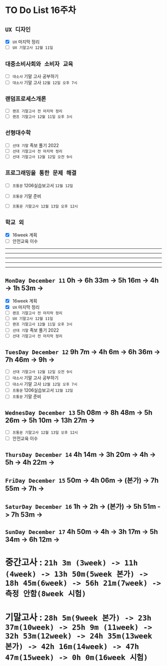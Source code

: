 # TO Do List 16주차

## `UX 디자인` 
- [x] `UX` 마지막 정리
- [ ] `UX 기말고사 12월 11일`

## `대중소비사회와 소비자 교육`
- [ ] `대소사` 기말 고사 공부하기 
- [ ] `대소사` 기말 고사 `12월 12일 오후 7시`

## `랜덤프로세스개론`
- [ ] `랜프 기말고사 전 마지막 정리`
- [ ] `랜프 기말고사 12월 11일 오후 3시`

## `선형대수학`
- [ ] `선대 기말` 족보 풀기 2022
- [ ] `선대 기말고사 전 마지막 정리`
- [ ] `선대 기말고사 12월 12일 오전 9시`

## `프로그래밍을 통한 문제 해결`
- [ ] `프통문` 1206실습보고서 `12월 12일`
- [ ] `프통문` 기말 준비
- [ ] `프통문 기말고사 12월 13일 오후 12시`


## `학교 외`
- [x] 16week 계획
- [ ] 안전교육 이수

---
---
---
---
---

## `MonDay December 11` 0h -> 6h 33m -> 5h 16m -> 4h -> 1h 53m ->
- [x] 16week 계획
- [x] `UX` 마지막 정리
- [ ] `랜프 기말고사 전 마지막 정리`
- [ ] `UX 기말고사 12월 11일`
- [ ] `랜프 기말고사 12월 11일 오후 3시`
- [ ] `선대 기말` 족보 풀기 2022
- [ ] `선대 기말고사 전 마지막 정리`

## `TuesDay December 12` 9h 7m -> 4h 6m -> 6h 36m -> 7h 46m -> 9h ->
- [ ] `선대 기말고사 12월 12일 오전 9시`
- [ ] `대소사` 기말 고사 공부하기 
- [ ] `대소사` 기말 고사 `12월 12일 오후 7시`
- [ ] `프통문` 1206실습보고서 `12월 12일`
- [ ] `프통문` 기말 준비

## `WednesDay December 13` 5h 08m -> 8h 48m -> 5h 26m -> 5h 10m -> 13h 27m ->
- [ ] `프통문 기말고사 12월 13일 오후 12시`
- [ ] 안전교육 이수

## `ThursDay December 14` 4h 14m -> 3h 20m -> 4h -> 5h -> 4h 22m ->


## `FriDay December 15` 50m -> 4h 06m -> (본가) -> 7h 55m -> 7h ->


## `SaturDay December 16` 1h -> 2h -> (본가) -> 5h 51m -> 7h 53m ->


## `SunDay December 17` 4h 50m -> 4h -> 3h 17m -> 5h 34m -> 6h 12m ->


# 중간고사 : `21h 3m (3week) -> 11h (4week) -> 13h 50m(5week 본가) -> 18h 45m(6week) -> 56h 21m(7week) -> 측정 안함(8week 시험)` 
# 기말고사 : `28h 5m(9week 본가) -> 23h 37m(10week) -> 25h 9m (11week) ->  32h 53m(12week) -> 24h 35m(13week 본가) -> 42h 16m(14week) -> 47h 47m(15week) -> 0h 0m(16week 시험)` 
